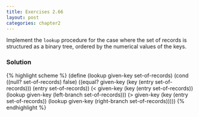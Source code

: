 ```yaml
---
title: Exercises 2.66
layout: post
categories: chapter2
---
```


Implement the `lookup` procedure for the case where the set of records
is structured as a binary tree, ordered by the numerical values of the
keys.

### Solution

{% highlight scheme %}
(define (lookup given-key set-of-records)
  (cond ((null? set-of-records) false)
        ((equal? given-key (key (entry set-of-records)))
         (entry set-of-records))
        (< given-key (key (entry set-of-records))
         (lookup given-key (left-branch set-of-records)))
        (> given-key (key (entry set-of-records))
         (lookup given-key (right-branch set-of-records)))))
{% endhighlight %}
